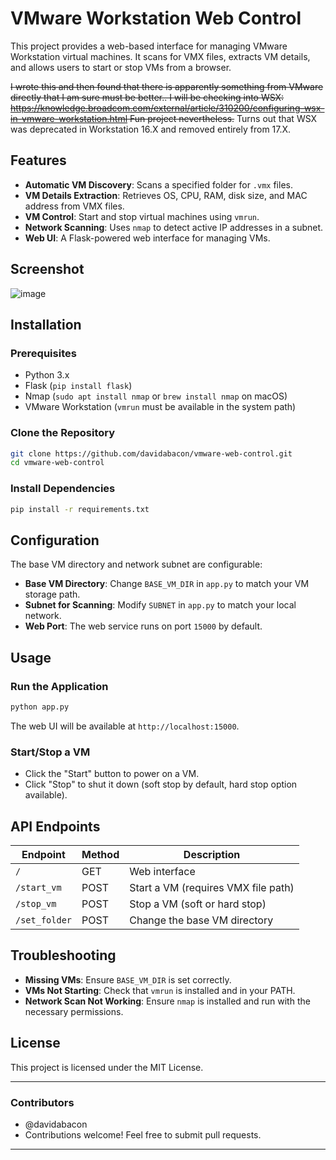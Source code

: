 # VMware Workstation Web Control

This project provides a web-based interface for managing VMware Workstation virtual machines. It scans for VMX files, extracts VM details, and allows users to start or stop VMs from a browser.

~~I wrote this and then found that there is apparently something from VMware directly that I am sure must be better..
I will be checking into WSX:  
     https://knowledge.broadcom.com/external/article/310200/configuring-wsx-in-vmware-workstation.html
Fun project nevertheless.~~
Turns out that WSX was deprecated in Workstation 16.X and removed entirely from 17.X.



## Features

- **Automatic VM Discovery**: Scans a specified folder for `.vmx` files.
- **VM Details Extraction**: Retrieves OS, CPU, RAM, disk size, and MAC address from VMX files.
- **VM Control**: Start and stop virtual machines using `vmrun`.
- **Network Scanning**: Uses `nmap` to detect active IP addresses in a subnet.
- **Web UI**: A Flask-powered web interface for managing VMs.

## Screenshot

![image](https://github.com/user-attachments/assets/c82db393-63f1-4576-aede-7dc4ddc94a6a)


## Installation

### Prerequisites

- Python 3.x
- Flask (`pip install flask`)
- Nmap (`sudo apt install nmap` or `brew install nmap` on macOS)
- VMware Workstation (`vmrun` must be available in the system path)

### Clone the Repository

```sh
git clone https://github.com/davidabacon/vmware-web-control.git
cd vmware-web-control
```

### Install Dependencies

```sh
pip install -r requirements.txt
```

## Configuration

The base VM directory and network subnet are configurable:

- **Base VM Directory**: Change `BASE_VM_DIR` in `app.py` to match your VM storage path.
- **Subnet for Scanning**: Modify `SUBNET` in `app.py` to match your local network.
- **Web Port**: The web service runs on port `15000` by default.

## Usage

### Run the Application

```sh
python app.py
```

The web UI will be available at `http://localhost:15000`.

### Start/Stop a VM

- Click the "Start" button to power on a VM.
- Click "Stop" to shut it down (soft stop by default, hard stop option available).

## API Endpoints

| Endpoint            | Method | Description                            |
|---------------------|--------|----------------------------------------|
| `/`                 | GET    | Web interface                         |
| `/start_vm`        | POST   | Start a VM (requires VMX file path)    |
| `/stop_vm`         | POST   | Stop a VM (soft or hard stop)          |
| `/set_folder`      | POST   | Change the base VM directory           |

## Troubleshooting

- **Missing VMs**: Ensure `BASE_VM_DIR` is set correctly.
- **VMs Not Starting**: Check that `vmrun` is installed and in your PATH.
- **Network Scan Not Working**: Ensure `nmap` is installed and run with the necessary permissions.

## License

This project is licensed under the MIT License.

---

### Contributors
- @davidabacon 
- Contributions welcome! Feel free to submit pull requests.

---

